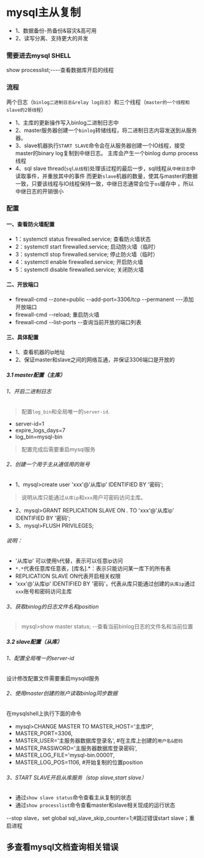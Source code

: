 mysql主从复制
===============================
* 1、数据备份-热备份&容灾&高可用
* 2、读写分离、支持更大的并发
### 需要进去mysql SHELL
show processlist;----查看数据库开启的线程
### 流程
两个日志（`binlog二进制日志&relay log日志`）和三个线程（`master的一个线程和slave的2哥线程`）
* 1、主库的更新操作写入binlog二进制日志中
* 2、master服务器创建一个`binlog`转储线程，将二进制日志内容发送到从服务器。
* 3、slave机器执行`START SLAVE`命令会在从服务器创建一个IO线程，接受master的binary log复制到中继日志。
主库会产生一个binlog dump process线程
* 4、sql slave thread(`sql从线程`)处理该过程的最后一步，sql线程从`中继日志`中读取事件，并重放其中的事件
而更新`slave`机器的数量，使其与master的数据一致，只要该线程与IO线程保持一致，中继日志通常会位于`os`缓存中
，所以中继日志的开销很小
### 配置
#### 一、查看防火墙配置
* 1：systemctl status firewalled.service;  查看防火墙状态
* 2：systemctl start firewalled.service;  启动防火墙（临时）
* 3：systemctl stop firewalled.service;    停止防火墙（临时）
* 4：systemctl enable firewalled.service;    开启防火墙
* 5：systemctl disable firewalled.service;    关闭防火墙
#### 二、开放端口
* firewall-cmd --zone=public --add-port=3306/tcp --permanent   ---添加开放端口
* firewall-cmd --reload;                重启防火墙
* firewall-cmd --list-ports            --查询当前开放的端口列表
#### 三、具体配置
* 1、查看机器的ip地址
* 2、保证master和slave之间的网络互通，并保证3306端口是开放的
##### 3.1 master配置（主库）
###### 1、开启二进制日志
> 配置`log_bin`和全局唯一的`server-id`.
* server-id=1
* expire_logs_days=7
* log_bin=mysql-bin
> 配置完成后需要重启mysql服务
###### 2、创建一个用于主从通信用的账号
* 1、mysql>create user 'xxx'@'从库ip' IDENTIFIED BY '密码';
> 说明从库只能通过`从库ip`和`xxx`用户可密码访问主库。
* 2、mysql>GRANT REPLICATION SLAVE ON *.* TO 'xxx'@'从库ip' IDENTIFIED BY '密码';
* 3、mysql>FLUSH PRIVILEGES;
###### 说明：
* '从库ip' 可以使用`%`代替，表示可以任意ip访问
* `*.*`代表任意库任意表，[库名].*：表示只能访问某一库下的所有表
* REPLICATION SLAVE ON代表开启相关权限
* 'xxx'@'从库ip' IDENTIFIED BY '密码'，代表从库只能通过创建的`从库ip`通过`xxx`账号和密码访问主库
###### 3、获取binlog的日志文件名和position
> mysql>show master status;  --查看当前binlog日志的文件名和当前位置
##### 3.2 slave配置（从库）
###### 1、配置全局唯一的server-id
设计修改配置文件需要重启mysqld服务
###### 2、使用master创建的账户读取binlog同步数据
在mysqlshell上执行下面的命令
* mysql>CHANGE MASTER TO MASTER_HOST='主库IP',
* MASTER_PORT=3306,
* MASTER_USER='主服务器数据库登录名',       #在主库上创建的`用户名&密码`
* MASTER_PASSWORD='主服务器数据库登录密码',
* MASTER_LOG_FILE='mysql-bin.00001',
* MASTER_LOG_POS=1106,            #开始复制的位置position
###### 3、START SLAVE开启从库服务（stop slave,start slave）
* 通过`show slave status`命令查看主从复制的状态
* 通过`show processlist`命令查看master和slave相关现成的运行状态

--stop slave，set global sql_slave_skip_counter=1;#跳过错误start slave；重启进程

## 多查看mysql文档查询相关错误